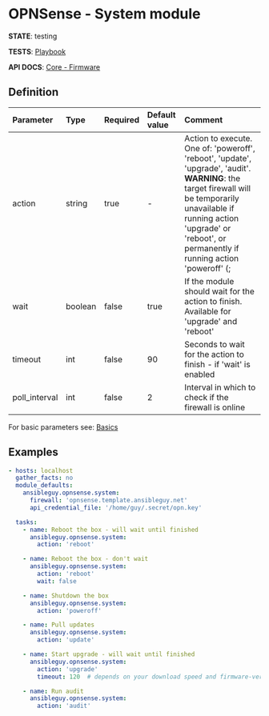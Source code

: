 # OPNSense - System module

**STATE**: testing

**TESTS**: [Playbook](https://github.com/ansibleguy/collection_opnsense/blob/stable/tests/system.yml)

**API DOCS**: [Core - Firmware](https://docs.opnsense.org/development/api/core/firmware.html)

## Definition

| Parameter  | Type    | Required | Default value | Comment                                                                                                                                                                                                                                 |
|:-----------|:--------|:---------|:--------------|:----------------------------------------------------------------------------------------------------------------------------------------------------------------------------------------------------------------------------------------|
| action     | string  | true     | -             | Action to execute. One of: 'poweroff', 'reboot', 'update', 'upgrade', 'audit'. **WARNING**: the target firewall will be temporarily unavailable if running action 'upgrade' or 'reboot', or permanently if running action 'poweroff' (; |
| wait   | boolean | false    | true          | If the module should wait for the action to finish. Available for 'upgrade' and 'reboot'                                                                                                                                                |
| timeout | int     | false    | 90            | Seconds to wait for the action to finish - if 'wait' is enabled                                                                                                                                                                         |
| poll_interval | int  | false    | 2             | Interval in which to check if the firewall is online                                                                                                                                                                                    |

For basic parameters see: [Basics](https://github.com/ansibleguy/collection_opnsense/blob/stable/docs/use_basic.md#definition)


## Examples

```yaml
- hosts: localhost
  gather_facts: no
  module_defaults:
    ansibleguy.opnsense.system:
      firewall: 'opnsense.template.ansibleguy.net'
      api_credential_file: '/home/guy/.secret/opn.key'

  tasks:
    - name: Reboot the box - will wait until finished
      ansibleguy.opnsense.system:
        action: 'reboot'

    - name: Reboot the box - don't wait
      ansibleguy.opnsense.system:
        action: 'reboot'
        wait: false

    - name: Shutdown the box
      ansibleguy.opnsense.system:
        action: 'poweroff'

    - name: Pull updates
      ansibleguy.opnsense.system:
        action: 'update'

    - name: Start upgrade - will wait until finished
      ansibleguy.opnsense.system:
        action: 'upgrade'
        timeout: 120  # depends on your download speed and firmware-version

    - name: Run audit
      ansibleguy.opnsense.system:
        action: 'audit'
```
